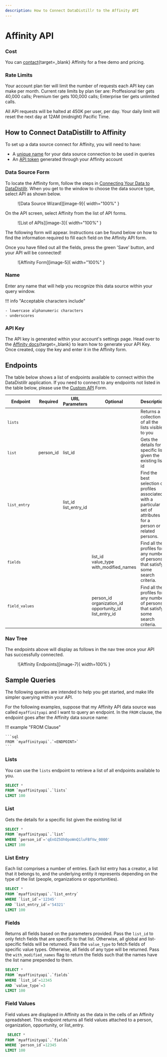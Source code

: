 ```yaml
---
description: How to Connect DataDistillr to the Affinity API
---
```


# Affinity API

### Cost

You can [contact](https://www.affinity.co/request-demo?utm_campaign=Capterra&utm_source=capterra&utm_medium=ppc){target=_blank} Affinity for a free demo and pricing.

### Rate Limits

Your account plan tier will limit the number of requests each API key can make per month. Current rate limits by plan tier are:
Proffesional tier gets 40,000 calls; Premium tier gets 100,000 calls; Enterprise tier gets unlimited calls.

All API requests will be halted at 450K per user, per day. Your daily limit will reset the next day at 12AM (midnight) Pacific Time.

## How to Connect DataDistillr to Affinity
To set up a data source connect for Affinity, you will need to have:

- A [unique name](#name) for your data source connection to be used in queries
- An [API token](#api-key) generated through your Affinity account


### Data Source Form
To locate the Affinity form, follow the steps in [Connecting Your Data to DataDistillr](../../). When you get to the window to choose the data source type, select API as shown below.

<figure markdown>
  ![Data Source Wizard][image-9]{ width="100%" }
</figure>

On the API screen, select Affinity from the list of API forms.

<figure markdown>
  ![List of APIs][image-3]{ width="100%" }
</figure>

The following form will appear. Instructions can be found below on how to find the information required to fill each field on the Affinity API form.

Once you have filled out all the fields, press the green 'Save' button, and your API will be connected!


<figure markdown>
  ![Affinity Form][image-5]{ width="100%" }
</figure>


### Name
Enter any name that will help you recognize this data source within your query window.

!!! info "Acceptable characters include"

    - lowercase alphanumeric characters
    - underscores


### API Key
The API key is generated within your account's settings page. Head over to the [Affinity docs](https://support.affinity.co/hc/en-us/articles/360032633992-How-to-obtain-your-API-Key){target=_blank} to learn how to generate your API Key. Once created, copy the key and enter it in the Affinity form.

## Endpoints
The table below shows a list of endpoints available to connect within the DataDistillr application. If you need to connect to any endpoints not listed in the table below, please use the [Custom API](../../) Form.

| Endpoint       | Required  | URL Parameters           | Optional                                                        | Description                                                                                                         |
|----------------|-----------|--------------------------|-----------------------------------------------------------------|---------------------------------------------------------------------------------------------------------------------|
| `lists`        |           |                          |                                                                 | Returns a collection of all the lists visible to you                                                                |
| `list`         | person_id | list_id                  |                                                                 | Gets the details for a specific list given the existing list id                                                     |
| `list_entry`   |           | list_id<br>list_entry_id |                                                                 | Find the best selection of profiles associated with a particular set of attributes for a person or related persons. |
| `fields`       |           |                          | list_id<br>value_type<br>with_modified_names                    | Find all the profiles for any number of persons that satisfy some search criteria.                                  |
| `field_values` |           |                          | person_id<br>organization_id<br>opportunity_id<br>list_entry_id | Find all the profiles for any number of persons that satisfy some search criteria.                                  |


### Nav Tree
The endpoints above will display as follows in the nav tree once your API has successfully connected.

<figure markdown>
  ![Affinity Endpoints][image-7]{ width=100% }
</figure>


## Sample Queries
The following queries are intended to help you get started, and make life simpler querying within your API.

For the following examples, suppose that my Affinity API data source was called `myaffinityapi` and I want to query an endpoint. In the `FROM` clause, the endpoint goes after the Affinity data source name:

!!! example "FROM Clause"

    ```sql
    FROM `myaffinityapi`.`<ENDPOINT>`
    ```

### Lists
 
You can use the `lists` endpoint to retrieve a list of all endpoints available to you.

```sql
SELECT *
FROM `myaffinityapi`.`lists`
LIMIT 100
```

### List

Gets the details for a specific list given the existing list id

```sql
SELECT *
FROM `myaffinityapi`.`list`
WHERE `person_id`='qEnOZ5Oh0poWnQ1luFBfVw_0000'
LIMIT 100
```

### List Entry

Each list comprises a number of entries. Each list entry has a creator, a list that it belongs to, and the underlying entity it represents depending on the type of the list (people, organizations or opportunities).

```sql
SELECT *
FROM `myaffinityapi`.`list_entry`
WHERE `list_id`='12345'
AND `list_entry_id`='54321'
LIMIT 100
```

### Fields

Returns all fields based on the parameters provided. Pass the `list_id` to only fetch fields that are specific to that list. Otherwise, all global and list-specific fields will be returned. Pass the `value_type` to fetch fields of specific value types. Otherwise, all fields of any type will be returned. Pass the `with_modified_names` flag to return the fields such that the names have the list name prepended to them.

```sql
SELECT *
FROM `myaffinityapi`.`fields`
WHERE `list_id`=12345
AND `value_type`=3
LIMIT 100
```

### Field Values

Field values are displayed in Affinity as the data in the cells of an Affinity spreadsheet. This endpoint returns all field values attached to a person, organization, opportunity, or list_entry.

```sql
 SELECT *
FROM `myaffinityapi`.`fields`
WHERE `person_id`=12345
LIMIT 100
```


[image-3]: ../../img/api/affinity/affinity-select-api.png
[image-5]: ../../img/api/affinity/affinity-form.png
[image-7]: ../../img/api/affinity/affinity-endpoints.png
[image-9]: ../../img/api/select-api-form.png